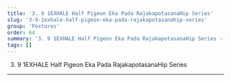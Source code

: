```yaml
---
title: '3. 9 1EXHALE Half Pigeon Eka Pada RajakapotasanaHip Series'
slug: '3-9-1exhale-half-pigeon-eka-pada-rajakapotasanahip-series'
group: 'Postures'
order: 64
summary: '3. 9 1EXHALE Half Pigeon Eka Pada RajakapotasanaHip Series ---'
tags: []
---
```


3. 9 1EXHALE Half Pigeon Eka Pada RajakapotasanaHip Series

---
